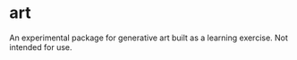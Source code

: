 # art
An experimental package for generative art built as a learning exercise. Not intended for use.
